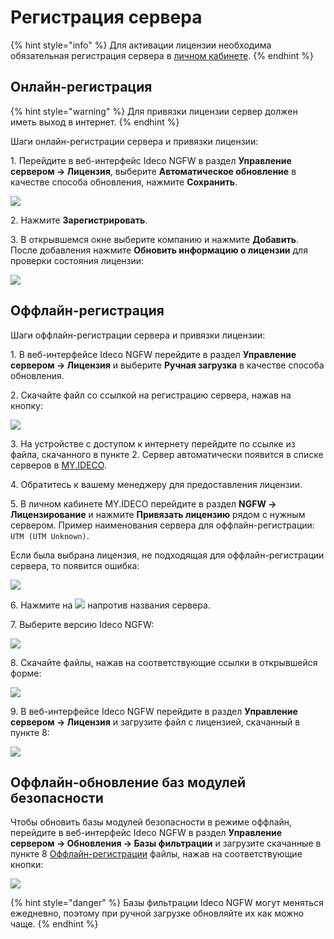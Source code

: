 # Регистрация сервера 

{% hint style="info" %}
Для активации лицензии необходима обязательная регистрация сервера в [личном кабинете](https://my.ideco.ru/#/login/?next=/utm/license/).
{% endhint %}

## Онлайн-регистрация

{% hint style="warning" %}
Для привязки лицензии сервер должен иметь выход в интернет.
{% endhint %}

Шаги онлайн-регистрации сервера и привязки лицензии:

1\. Перейдите в веб-интерфейс Ideco NGFW в раздел **Управление сервером -> Лицензия**, выберите **Автоматическое обновление** в качестве способа обновления, нажмите **Сохранить**. 

![](/.gitbook/assets/license.png)

2\. Нажмите **Зарегистрировать**.

3\. В открывшемся окне выберите компанию и нажмите **Добавить**. После добавления нажмите **Обновить информацию о лицензии** для проверки состояния лицензии:

![](/.gitbook/assets/license.gif)

## Оффлайн-регистрация

Шаги оффлайн-регистрации сервера и привязки лицензии:

1\. В веб-интерфейсе Ideco NGFW перейдите в раздел **Управление сервером -> Лицензия** и выберите **Ручная загрузка** в качестве способа обновления.

2\. Скачайте файл со ссылкой на регистрацию сервера, нажав на кнопку:

![](/.gitbook/assets/license1.png)

3\. На устройстве с доступом к интернету перейдите по ссылке из файла, скачанного в пункте 2. Сервер автоматически появится в списке серверов в [MY.IDECO](https://my.ideco.ru/).

4\. Обратитесь к вашему менеджеру для предоставления лицензии. 

5\. В личном кабинете MY.IDECO перейдите в раздел **NGFW -> Лицензирование** и нажмите **Привязать лицензию** рядом с нужным сервером. Пример наименования сервера для оффлайн-регистрации: `UTM (UTM Unknown)`.  

Если была выбрана лицензия, не подходящая для оффлайн-регистрации сервера, то появится ошибка:

![](/.gitbook/assets/initial-setup13.png)

6\. Нажмите на ![](/.gitbook/assets/icon-download.png) напротив названия сервера.

7\. Выберите версию Ideco NGFW:

![](/.gitbook/assets/my-ideco-ngfw.png)

8\. Скачайте файлы, нажав на соответствующие ссылки в открывшейся форме:

![](/.gitbook/assets/my-ideco-ngfw1.png)

9\. В веб-интерфейсе Ideco NGFW перейдите в раздел **Управление сервером -> Лицензия** и загрузите файл с лицензией, скачанный в пункте 8:

![](/.gitbook/assets/license2.png)

## Оффлайн-обновление баз модулей безопасности

Чтобы обновить базы модулей безопасности в режиме оффлайн, перейдите в веб-интерфейс Ideco NGFW в раздел **Управление сервером -> Обновления -> Базы фильтрации** и загрузите скачанные в пункте 8 [Оффлайн-регистрации](/installation/server-registration.md#оффлайн-регистрация) файлы, нажав на соответствующие кнопки:

![](/.gitbook/assets/selfupdate.png)

{% hint style="danger" %}
Базы фильтрации Ideco NGFW могут меняться ежедневно, поэтому при ручной загрузке обновляйте их как можно чаще.
{% endhint %}
